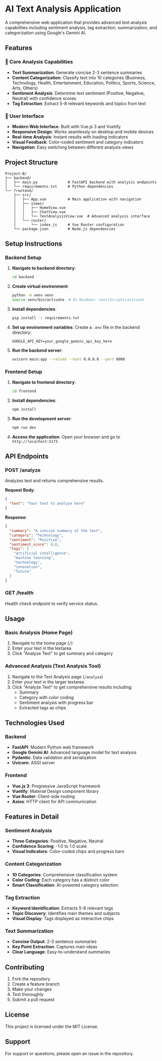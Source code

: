 # AI Text Analysis Application

A comprehensive web application that provides advanced text analysis capabilities including sentiment analysis, tag extraction, summarization, and categorization using Google's Gemini AI.

## Features

### 🎯 Core Analysis Capabilities

- **Text Summarization**: Generate concise 2-3 sentence summaries
- **Content Categorization**: Classify text into 10 categories (Business, Technology, Health, Entertainment, Education, Politics, Sports, Science, Arts, Others)
- **Sentiment Analysis**: Determine text sentiment (Positive, Negative, Neutral) with confidence scores
- **Tag Extraction**: Extract 5-8 relevant keywords and topics from text

### 🎨 User Interface

- **Modern Web Interface**: Built with Vue.js 3 and Vuetify
- **Responsive Design**: Works seamlessly on desktop and mobile devices
- **Real-time Analysis**: Instant results with loading indicators
- **Visual Feedback**: Color-coded sentiment and category indicators
- **Navigation**: Easy switching between different analysis views

## Project Structure

```
Project-B/
├── backend/
│   ├── main.py              # FastAPI backend with analysis endpoints
│   └── requirements.txt     # Python dependencies
└── frontend/
    ├── src/
    │   ├── App.vue          # Main application with navigation
    │   ├── views/
    │   │   ├── HomeView.vue
    │   │   ├── ChatView.vue
    │   │   └── TextAnalysisView.vue  # Advanced analysis interface
    │   └── router/
    │       └── index.js     # Vue Router configuration
    └── package.json         # Node.js dependencies
```

## Setup Instructions

### Backend Setup

1. **Navigate to backend directory**:

   ```bash
   cd backend
   ```

2. **Create virtual environment**:

   ```bash
   python -m venv venv
   source venv/bin/activate  # On Windows: venv\Scripts\activate
   ```

3. **Install dependencies**:

   ```bash
   pip install -r requirements.txt
   ```

4. **Set up environment variables**:
   Create a `.env` file in the backend directory:

   ```
   GOOGLE_API_KEY=your_google_gemini_api_key_here
   ```

5. **Run the backend server**:
   ```bash
   uvicorn main:app --reload --host 0.0.0.0 --port 8000
   ```

### Frontend Setup

1. **Navigate to frontend directory**:

   ```bash
   cd frontend
   ```

2. **Install dependencies**:

   ```bash
   npm install
   ```

3. **Run the development server**:

   ```bash
   npm run dev
   ```

4. **Access the application**:
   Open your browser and go to `http://localhost:5173`

## API Endpoints

### POST /analyze

Analyzes text and returns comprehensive results.

**Request Body**:

```json
{
  "text": "Your text to analyze here"
}
```

**Response**:

```json
{
  "summary": "A concise summary of the text",
  "category": "Technology",
  "sentiment": "Positive",
  "sentiment_score": 0.8,
  "tags": [
    "artificial intelligence",
    "machine learning",
    "technology",
    "innovation",
    "future"
  ]
}
```

### GET /health

Health check endpoint to verify service status.

## Usage

### Basic Analysis (Home Page)

1. Navigate to the home page (`/`)
2. Enter your text in the textarea
3. Click "Analyze Text" to get summary and category

### Advanced Analysis (Text Analysis Tool)

1. Navigate to the Text Analysis page (`/analyze`)
2. Enter your text in the larger textarea
3. Click "Analyze Text" to get comprehensive results including:
   - Summary
   - Category with color coding
   - Sentiment analysis with progress bar
   - Extracted tags as chips

## Technologies Used

### Backend

- **FastAPI**: Modern Python web framework
- **Google Gemini AI**: Advanced language model for text analysis
- **Pydantic**: Data validation and serialization
- **Uvicorn**: ASGI server

### Frontend

- **Vue.js 3**: Progressive JavaScript framework
- **Vuetify**: Material Design component library
- **Vue Router**: Client-side routing
- **Axios**: HTTP client for API communication

## Features in Detail

### Sentiment Analysis

- **Three Categories**: Positive, Negative, Neutral
- **Confidence Scoring**: -1.0 to 1.0 scale
- **Visual Indicators**: Color-coded chips and progress bars

### Content Categorization

- **10 Categories**: Comprehensive classification system
- **Color Coding**: Each category has a distinct color
- **Smart Classification**: AI-powered category selection

### Tag Extraction

- **Keyword Identification**: Extracts 5-8 relevant tags
- **Topic Discovery**: Identifies main themes and subjects
- **Visual Display**: Tags displayed as interactive chips

### Text Summarization

- **Concise Output**: 2-3 sentence summaries
- **Key Point Extraction**: Captures main ideas
- **Clear Language**: Easy-to-understand summaries

## Contributing

1. Fork the repository
2. Create a feature branch
3. Make your changes
4. Test thoroughly
5. Submit a pull request

## License

This project is licensed under the MIT License.

## Support

For support or questions, please open an issue in the repository.

